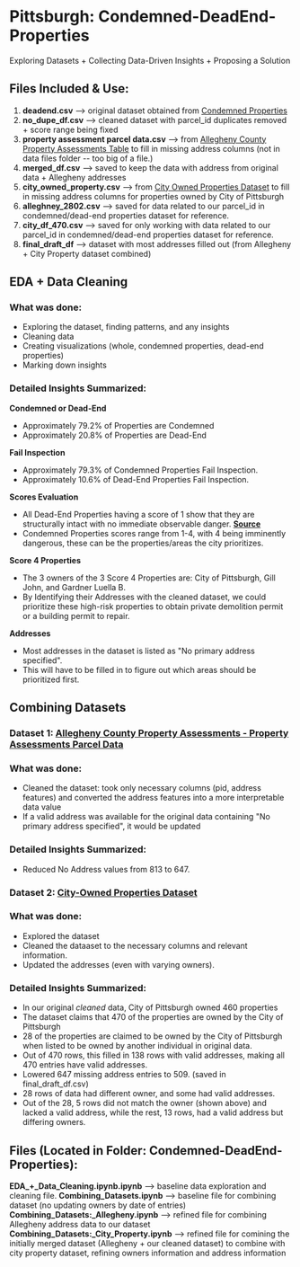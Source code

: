 # Pittsburgh: Condemned-DeadEnd-Properties
Exploring Datasets + Collecting Data-Driven Insights + Proposing a Solution

## Files Included & Use:
1. **deadend.csv** --> original dataset obtained from [Condemned Properties](https://data.wprdc.org/dataset/condemned-properties/resource/0a963f26-eb4b-4325-bbbc-3ddf6a871410)
2. **no_dupe_df.csv** --> cleaned dataset with parcel_id duplicates removed + score range being fixed
3. **property assessment parcel data.csv** --> from [Allegheny County Property Assessments Table](https://data.wprdc.org/dataset/property-assessments) to fill in missing address columns (not in data files folder -- too big of a file.)
4. **merged_df.csv** --> saved to keep the data with address from original data + Allegheny addresses
5. **city_owned_property.csv** --> from [City Owned Properties Dataset](https://data.wprdc.org/dataset/city-owned-properties/resource/e1dcee82-9179-4306-8167-5891915b62a7) to fill in missing address columns for properties owned by City of Pittsburgh
6. **alleghney_2802.csv** --> saved for data related to our parcel_id in condemned/dead-end properties dataset for reference. 
7. **city_df_470.csv** --> saved for only working with data related to our parcel_id in condemned/dead-end properties dataset for reference.
8. **final_draft_df** --> dataset with most addresses filled out (from Allegheny + City Property dataset combined)


## EDA + Data Cleaning 
### What was done:
- Exploring the dataset, finding patterns, and any insights
- Cleaning data
- Creating visualizations (whole, condemned properties, dead-end properties)
- Marking down insights

### Detailed Insights Summarized:
**Condemned or Dead-End**
- Approximately 79.2% of Properties are Condemned
- Approximately 20.8% of Properties are Dead-End

**Fail Inspection**
- Approximately 79.3% of Condemned Properties Fail Inspection.
- Approximately 10.6% of Dead-End Properties Fail Inspection.

**Scores Evaluation**
*   All Dead-End Properties having a score of 1 show that they are structurally intact with no immediate observable danger. **[Source](https://engage.pittsburghpa.gov/pli-demolition-engagement)**
*   Condemned Properties scores range from 1-4, with 4 being imminently dangerous, these can be the properties/areas the city prioritizes.

**Score 4 Properties**
*   The 3 owners of the 3 Score 4 Properties are: City of Pittsburgh, Gill John, and Gardner Luella B.
*   By Identifying their Addresses with the cleaned dataset, we could prioritize these high-risk properties to obtain private demolition permit or a building permit to repair.

**Addresses**
*   Most addresses in the dataset is listed as "No primary address specified". 
*   This will have to be filled in to figure out which areas should be prioritized first.


## Combining Datasets 
### **Dataset 1: [Allegheny County Property Assessments - Property Assessments Parcel Data](https://data.wprdc.org/dataset/property-assessments/resource/9a1c60bd-f9f7-4aba-aeb7-af8c3aaa44e5)**
### What was done:
- Cleaned the dataset: took only necessary columns (pid, address features) and converted the address features into a more interpretable data value
- If a valid address was available for the original data containing "No primary address specified", it would be updated

### Detailed Insights Summarized:
- Reduced No Address values from 813 to 647.


### **Dataset 2: [City-Owned Properties Dataset](https://data.wprdc.org/dataset/city-owned-properties/resource/e1dcee82-9179-4306-8167-5891915b62a7)**
### What was done:
- Explored the dataset
- Cleaned the dataaset to the necessary columns and relevant information.
- Updated the addresses (even with varying owners). 

### Detailed Insights Summarized:
- In our original *cleaned* data, City of Pittsburgh owned 460 properties
- The dataset claims that 470 of the properties are owned by the City of Pittsburgh
- 28 of the properties are claimed to be owned by the City of Pittsburgh when listed to be owned by another individual in original data.
- Out of 470 rows, this filled in 138 rows with valid addresses, making all 470 entries have valid addresses.
- Lowered 647 missing address entries to 509. (saved in final_draft_df.csv)
- 28 rows of data had different owner, and some had valid addresses.
- Out of the 28, 5 rows did not match the owner (shown above) and lacked a valid address, while the rest, 13 rows, had a valid address but differing owners.

## Files (Located in Folder: Condemned-DeadEnd-Properties): 
**EDA_+_Data_Cleaning.ipynb.ipynb** --> baseline data exploration and cleaning file. 
**Combining_Datasets.ipynb** --> baseline file for combining dataset (no updating owners by date of entries)
**Combining_Datasets:_Allegheny.ipynb** --> refined file for combining Allegheny address data to our dataset
**Combining_Datasets:_City_Property.ipynb** --> refined file for comining the initially merged dataset (Allegheny + our cleaned dataset) to combine with city property dataset, refining owners information and address information

